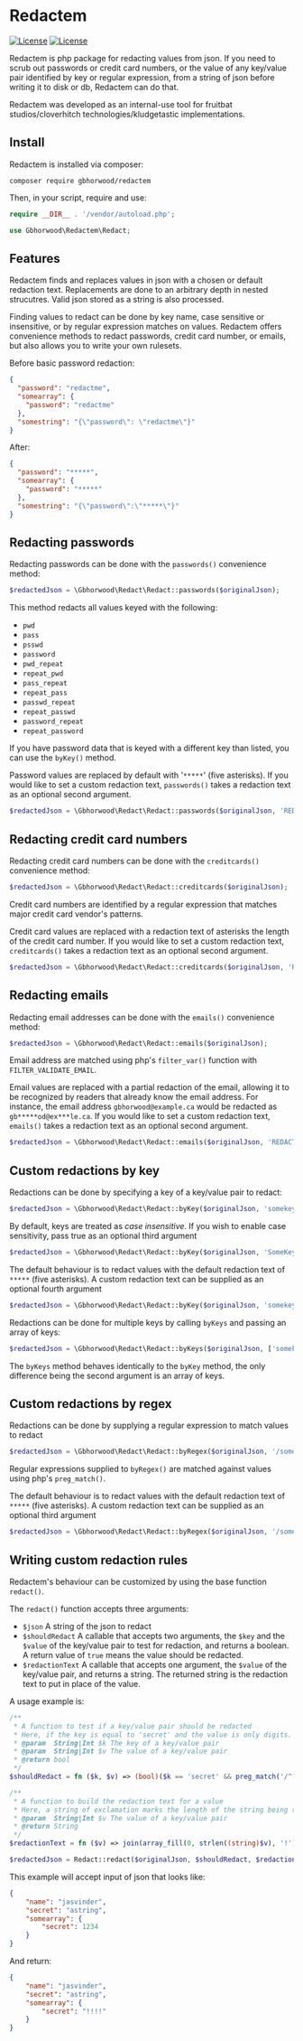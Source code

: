 # Redactem
[![License](http://poser.pugx.org/gbhorwood/redactem/license)](https://packagist.org/packages/gbhorwood/redactem)
[![License](http://poser.pugx.org/gbhorwood/redactem/require/php)](https://packagist.org/packages/gbhorwood/redactem)

Redactem is php package for redacting values from json. If you need to scrub out passwords or credit card numbers, or the value of any key/value pair identified by key or regular expression, from a string of json before writing it to disk or db, Redactem can do that.

Redactem was developed as an internal-use tool for fruitbat studios/cloverhitch technologies/kludgetastic implementations.

## Install
Redactem is installed via composer:

```shell
composer require gbhorwood/redactem
```

Then, in your script, require and use:

```php
require __DIR__ . '/vendor/autoload.php';

use Gbhorwood\Redactem\Redact;
```

## Features
Redactem finds and replaces values in json with a chosen or default redaction text. Replacements are done to an arbitrary depth in nested strucutres. Valid json stored as a string is also processed.

Finding values to redact can be done by key name, case sensitive or insensitive, or by regular expression matches on values. Redactem offers convenience methods to redact passwords, credit card number, or emails, but also allows you to write your own rulesets.

Before basic password redaction:
```json
{
  "password": "redactme",
  "somearray": {
    "password": "redactme"
  },
  "somestring": "{\"password\": \"redactme\"}"
}
```

After:
```json
{
  "password": "*****",
  "somearray": {
    "password": "*****"
  },
  "somestring": "{\"password\":\"*****\"}"
}
```

## Redacting passwords
Redacting passwords can be done with the `passwords()` convenience method:

```php
$redactedJson = \Gbhorwood\Redact\Redact::passwords($originalJson);
```

This method redacts all values keyed with the following:

* `pwd`
* `pass`
* `psswd`
* `password`
* `pwd_repeat`
* `repeat_pwd`
* `pass_repeat`
* `repeat_pass`
* `passwd_repeat`
* `repeat_passwd`
* `password_repeat`
* `repeat_password`

If you have password data that is keyed with a different key than listed, you can use the `byKey()` method.

Password values are replaced by default with '`*****`' (five asterisks). If you would like to set a custom redaction text, `passwords()` takes a redaction text as an optional second argument.

```php
$redactedJson = \Gbhorwood\Redact\Redact::passwords($originalJson, 'REDACTED');
```

## Redacting credit card numbers
Redacting credit card numbers can be done with the `creditcards()` convenience method:

```php
$redactedJson = \Gbhorwood\Redact\Redact::creditcards($originalJson);
```

Credit card numbers are identified by a regular expression that matches major credit card vendor's patterns. 

Credit card values are replaced with a redaction text of asterisks the length of the credit card number.  If you would like to set a custom redaction text, `creditcards()` takes a redaction text as an optional second argument.

```php
$redactedJson = \Gbhorwood\Redact\Redact::creditcards($originalJson, 'REDACTED');
```

## Redacting emails
Redacting email addresses can be done with the `emails()` convenience method:

```php
$redactedJson = \Gbhorwood\Redact\Redact::emails($originalJson);
```

Email address are matched using php's `filter_var()` function with `FILTER_VALIDATE_EMAIL`.

Email values are replaced with a partial redaction of the email, allowing it to be recognized by readers that already know the email address. For instance, the email address `gbhorwood@example.ca` would be redacted as `gb*****od@ex***le.ca`. If you would like to set a custom redaction text, `emails()` takes a redaction text as an optional second argument.

```php
$redactedJson = \Gbhorwood\Redact\Redact::emails($originalJson, 'REDACTED');
```

## Custom redactions by key
Redactions can be done by specifying a key of a key/value pair to redact:

```php
$redactedJson = \Gbhorwood\Redact\Redact::byKey($originalJson, 'somekey');
```

By default, keys are treated as _case insensitive_. If you wish to enable case sensitivity, pass true as an optional third argument

```php
$redactedJson = \Gbhorwood\Redact\Redact::byKey($originalJson, 'SomeKey', true);
```

The default behaviour is to redact values with the default redaction text of `*****` (five asterisks). A custom redaction text can be supplied as an optional fourth argument

```php
$redactedJson = \Gbhorwood\Redact\Redact::byKey($originalJson, 'somekey', true, 'REDACTED');
```

Redactions can be done for multiple keys by calling `byKeys` and passing an array of keys:

```php
$redactedJson = \Gbhorwood\Redact\Redact::byKeys($originalJson, ['somekey', 'otherkey'], true, 'REDACTED');
```

The `byKeys` method behaves identically to the `byKey` method, the only difference being the second argument is an array of keys.

## Custom redactions by regex
Redactions can be done by supplying a regular expression to match values to redact

```php
$redactedJson = \Gbhorwood\Redact\Redact::byRegex($originalJson, '/someregex/');
```

Regular expressions supplied to `byRegex()` are matched against values using php's `preg_match()`.

The default behaviour is to redact values with the default redaction text of `*****` (five asterisks). A custom redaction text can be supplied as an optional third argument

```php
$redactedJson = \Gbhorwood\Redact\Redact::byRegex($originalJson, '/someregex/', 'REDACTED');
```

## Writing custom redaction rules
Redactem's behaviour can be customized by using the base function `redact()`.

The `redact()` function accepts three arguments:

* `$json` A string of the json to redact
* `$shouldRedact` A callable that accepts two arguments, the `$key` and the `$value` of the key/value pair to test for redaction, and returns a boolean. A return value of `true` means the value should be redacted.
* `$redactionText` A callable that accepts one argument, the `$value` of the key/value pair, and returns a string. The returned string is the redaction text to put in place of the value.

A usage example is:

```php
/**
 * A function to test if a key/value pair should be redacted
 * Here, if the key is equal to 'secret' and the value is only digits.
 * @param  String|Int $k The key of a key/value pair
 * @param  String|Int $v The value of a key/value pair
 * @return bool
 */
$shouldRedact = fn ($k, $v) => (bool)($k == 'secret' && preg_match('/^[0-9]*$/', (string)$v));

/**
 * A function to build the redaction text for a value
 * Here, a string of exclamation marks the length of the string being redacted
 * @param  String|Int $v The value of a key/value pair
 * @return String
 */
$redactionText = fn ($v) => join(array_fill(0, strlen((string)$v), '!'));

$redactedJson = Redact::redact($originalJson, $shouldRedact, $redactionText);
```

This example will accept input of json that looks like:

```json
{
    "name": "jasvinder",
    "secret": "astring",
    "somearray": {
        "secret": 1234
    }
}
```

And return:

```json
{
    "name": "jasvinder",
    "secret": "astring",
    "somearray": {
        "secret": "!!!!"
    }
}
```
